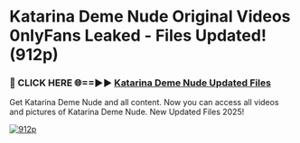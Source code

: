 # Katarina Deme Nude Original Videos 0nlyFans Leaked - Files Updated! (912p)

<h3>🔴 CLICK HERE 🌐==►► <a href="https://tinyurl.com/5h6xmrr3" rel="nofollow">Katarina Deme Nude Updated Files</a></h3>

Get Katarina Deme Nude and all content. Now you can access all videos and pictures of Katarina Deme Nude. New Updated Files 2025!

[![912p](https://i.imgur.com/KVD873Z.gif)](https://tinyurl.com/5h6xmrr3)
